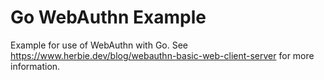 # Go WebAuthn Example

Example for use of WebAuthn with Go. See https://www.herbie.dev/blog/webauthn-basic-web-client-server for more information.